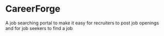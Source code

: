 # CareerForge
A job searching portal to make it easy for recruiters to post job openings and for job seekers to find a job 

